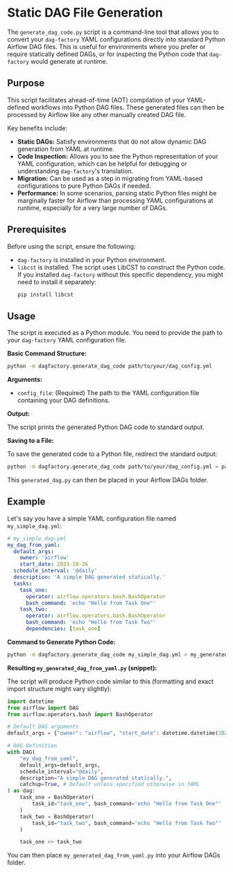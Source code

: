 # Static DAG File Generation

The `generate_dag_code.py` script is a command-line tool that allows you to convert your `dag-factory` YAML configurations directly into standard Python Airflow DAG files. This is useful for environments where you prefer or require statically defined DAGs, or for inspecting the Python code that `dag-factory` would generate at runtime.

## Purpose

This script facilitates ahead-of-time (AOT) compilation of your YAML-defined workflows into Python DAG files. These generated files can then be processed by Airflow like any other manually created DAG file.

Key benefits include:
-   **Static DAGs:** Satisfy environments that do not allow dynamic DAG generation from YAML at runtime.
-   **Code Inspection:** Allows you to see the Python representation of your YAML configuration, which can be helpful for debugging or understanding `dag-factory`'s translation.
-   **Migration:** Can be used as a step in migrating from YAML-based configurations to pure Python DAGs if needed.
-   **Performance:** In some scenarios, parsing static Python files might be marginally faster for Airflow than processing YAML configurations at runtime, especially for a very large number of DAGs.

## Prerequisites

Before using the script, ensure the following:
-   `dag-factory` is installed in your Python environment.
-   `libcst` is installed. The script uses LibCST to construct the Python code. If you installed `dag-factory` without this specific dependency, you might need to install it separately:
    ```bash
    pip install libcst
    ```

## Usage

The script is executed as a Python module. You need to provide the path to your `dag-factory` YAML configuration file.

**Basic Command Structure:**

```bash
python -m dagfactory.generate_dag_code path/to/your/dag_config.yml
```

**Arguments:**

-   `config_file`: (Required) The path to the YAML configuration file containing your DAG definitions.

**Output:**

The script prints the generated Python DAG code to standard output.

**Saving to a File:**

To save the generated code to a Python file, redirect the standard output:

```bash
python -m dagfactory.generate_dag_code path/to/your/dag_config.yml > path/to/your/generated_dag.py
```
This `generated_dag.py` can then be placed in your Airflow DAGs folder.

## Example

Let's say you have a simple YAML configuration file named `my_simple_dag.yml`:

```yaml
# my_simple_dag.yml
my_dag_from_yaml:
  default_args:
    owner: 'airflow'
    start_date: 2023-10-26
  schedule_interval: '@daily'
  description: 'A simple DAG generated statically.'
  tasks:
    task_one:
      operator: airflow.operators.bash.BashOperator
      bash_command: 'echo "Hello from Task One"'
    task_two:
      operator: airflow.operators.bash.BashOperator
      bash_command: 'echo "Hello from Task Two"'
      dependencies: [task_one]
```

**Command to Generate Python Code:**

```bash
python -m dagfactory.generate_dag_code my_simple_dag.yml > my_generated_dag_from_yaml.py
```

**Resulting `my_generated_dag_from_yaml.py` (snippet):**

The script will produce Python code similar to this (formatting and exact import structure might vary slightly):

```python
import datetime
from airflow import DAG
from airflow.operators.bash import BashOperator

# Default DAG arguments
default_args = {"owner": "airflow", "start_date": datetime.datetime(2023, 10, 26)}

# DAG Definition
with DAG(
    "my_dag_from_yaml",
    default_args=default_args,
    schedule_interval="@daily",
    description="A simple DAG generated statically.",
    catchup=True, # Default unless specified otherwise in YAML
) as dag:
    task_one = BashOperator(
        task_id="task_one", bash_command='echo "Hello from Task One"'
    )
    task_two = BashOperator(
        task_id="task_two", bash_command='echo "Hello from Task Two"'
    )

    task_one >> task_two
```

You can then place `my_generated_dag_from_yaml.py` into your Airflow DAGs folder.
